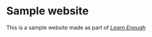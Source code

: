 # Sample website

This is a sample website made as part of [*Learn Enough*](http://learnenough.com)
